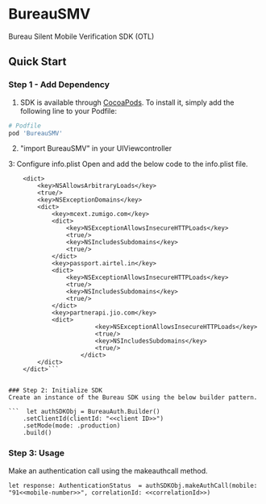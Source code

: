 # BureauSMV
Bureau Silent Mobile Verification SDK (OTL)

## Quick Start

### Step 1 - Add Dependency

1. SDK is available through [CocoaPods](https://cocoapods.org/pods/BureauSMV). To install it, simply add the following line to your Podfile:

```ruby
# Podfile
pod 'BureauSMV'
```

2. "import BureauSMV" in your UIViewcontroller

3: Configure info.plist
Open and add the below code to the info.plist file.

```<key>NSAppTransportSecurity</key>
    <dict>
        <key>NSAllowsArbitraryLoads</key>
        <true/>
        <key>NSExceptionDomains</key>
        <dict>
            <key>mcext.zumigo.com</key>
            <dict>
                <key>NSExceptionAllowsInsecureHTTPLoads</key>
                <true/>
                <key>NSIncludesSubdomains</key>
                <true/>
            </dict>
            <key>passport.airtel.in</key>
            <dict>
                <key>NSExceptionAllowsInsecureHTTPLoads</key>
                <true/>
                <key>NSIncludesSubdomains</key>
                <true/>
            </dict>
            <key>partnerapi.jio.com</key>
            <dict>
                        <key>NSExceptionAllowsInsecureHTTPLoads</key>
                        <true/>
                        <key>NSIncludesSubdomains</key>
                        <true/>
                    </dict>
        </dict>
    </dict>```
    
    
### Step 2: Initialize SDK
Create an instance of the Bureau SDK using the below builder pattern.

```  let authSDKObj = BureauAuth.Builder()
    .setClientId(clientId: "<<client ID>>")
    .setMode(mode: .production)
    .build()
```

### Step 3: Usage
Make an authentication call using the makeauthcall method.

```
let response: AuthenticationStatus  = authSDKObj.makeAuthCall(mobile: "91<<mobile-number>>", correlationId: <<correlationId>>)
```
